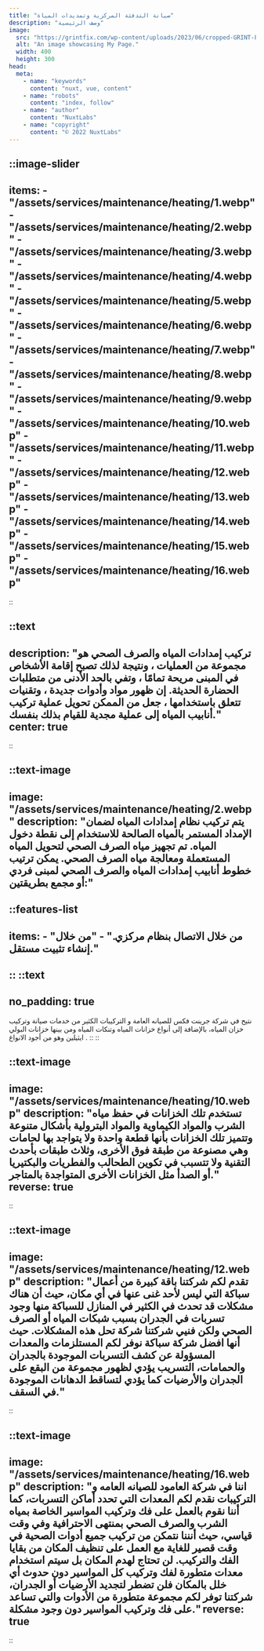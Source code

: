 ```yaml
---
title: "صيانة التدفئة المركزية وتمديدات المياة"
description: "وصف الرئيسية"
image:
  src: "https://grintfix.com/wp-content/uploads/2023/06/cropped-GRINT-FIX--e1690822820604.png"
  alt: "An image showcasing My Page."
  width: 400
  height: 300
head:
  meta:
    - name: "keywords"
      content: "nuxt, vue, content"
    - name: "robots"
      content: "index, follow"
    - name: "author"
      content: "NuxtLabs"
    - name: "copyright"
      content: "© 2022 NuxtLabs"
---
```


::image-slider
---
items: 
    - "/assets/services/maintenance/heating/1.webp"
    - "/assets/services/maintenance/heating/2.webp"
    - "/assets/services/maintenance/heating/3.webp"
    - "/assets/services/maintenance/heating/4.webp"
    - "/assets/services/maintenance/heating/5.webp"
    - "/assets/services/maintenance/heating/6.webp"
    - "/assets/services/maintenance/heating/7.webp"
    - "/assets/services/maintenance/heating/8.webp"
    - "/assets/services/maintenance/heating/9.webp"
    - "/assets/services/maintenance/heating/10.webp"
    - "/assets/services/maintenance/heating/11.webp"
    - "/assets/services/maintenance/heating/12.webp"
    - "/assets/services/maintenance/heating/13.webp"
    - "/assets/services/maintenance/heating/14.webp"
    - "/assets/services/maintenance/heating/15.webp"
    - "/assets/services/maintenance/heating/16.webp"
---
::


::text
---
description: "تركيب إمدادات المياه والصرف الصحي هو مجموعة من العمليات ، ونتيجة لذلك تصبح إقامة الأشخاص في المبنى مريحة تمامًا ، وتفي بالحد الأدنى من متطلبات الحضارة الحديثة. إن ظهور مواد وأدوات جديدة ، وتقنيات تتعلق باستخدامها ، جعل من الممكن تحويل عملية تركيب أنابيب المياه إلى عملية مجدية للقيام بذلك بنفسك."
center: true
---
::

::text-image
---
image: "/assets/services/maintenance/heating/2.webp"
description: "يتم تركيب نظام إمدادات المياه لضمان الإمداد المستمر بالمياه الصالحة للاستخدام إلى نقطة دخول المياه. تم تجهيز مياه الصرف الصحي لتحويل المياه المستعملة ومعالجة مياه الصرف الصحي. يمكن ترتيب خطوط أنابيب إمدادات المياه والصرف الصحي لمبنى فردي أو مجمع بطريقتين:"
---
::features-list
---
 items: 
    - "من خلال الاتصال بنظام مركزي."
    - "من خلال إنشاء تثبيت مستقل."
---
::
::text
---
no_padding: true
---
نتيح في شركة جرينت فكس للصيانه العامة و التركيبات الكثير من خدمات صيانة وتركيب خزان المياه، بالإضافة إلى أنواع خزانات المياه وتنكات المياه ومن بينها خزانات البولي ايثيلين وهو من أجود الانواع .
::
::

::text-image
---
image: "/assets/services/maintenance/heating/10.webp"
description: "تستخدم تلك الخزانات في حفظ مياه الشرب والمواد الكيماوية والمواد البترولية بأشكال متنوعة وتتميز تلك الخزانات بأنها قطعة واحدة ولا يتواجد بها لحامات وهي مصنوعة من طبقة فوق الأخرى، وثلاث طبقات بأحدث التقنية ولا تتسبب في تكوين الطحالب والفطريات والبكتيريا أو الصدأ مثل الخزانات الأخرى المتواجدة بالمتاجر."
reverse: true
---
::

::text-image
---
image: "/assets/services/maintenance/heating/12.webp"
description: "تقدم لكم شركتنا باقة كبيرة من أعمال سباكة التي ليس لأحد غنى عنها في أي مكان، حيث أن هناك مشكلات قد تحدث في الكثير في المنازل للسباكة منها وجود تسربات في الجدران بسبب شبكات المياه أو الصرف الصحي ولكن فنيي شركتنا شركة تحل هذه المشكلات. حيث أنها افضل شركة سباكة نوفر لكم المستلزمات والمعدات المسؤولة عن كشف التسربات الموجودة بالجدران والحمامات، التسريب يؤدي لظهور مجموعة من البقع على الجدران والأرضيات كما يؤدي لتساقط الدهانات الموجودة في السقف."
---
::

::text-image
---
image: "/assets/services/maintenance/heating/16.webp"
description: "اننا في شركة العامود للصيانه العامه و التركيبات نقدم لكم المعدات التي تحدد أماكن التسربات، كما أننا نقوم بالعمل على فك وتركيب المواسير الخاصة بمياه الشرب والصرف الصحي بمنتهى الاحترافية وفي وقت قياسي، حيث أنننا نتمكن من تركيب جميع أدوات الصحية في وقت قصير للغاية مع العمل على تنظيف المكان من بقايا الفك والتركيب. لن تحتاج لهدم المكان بل سيتم استخدام معدات متطورة لفك وتركيب كل المواسير دون حدوث أي خلل بالمكان فلن تضطر لتجديد الأرضيات أو الجدران، شركتنا توفر لكم مجموعة متطورة من الأدوات والتي تساعد على فك وتركيب المواسير دون وجود مشكلة."
reverse: true
---
::